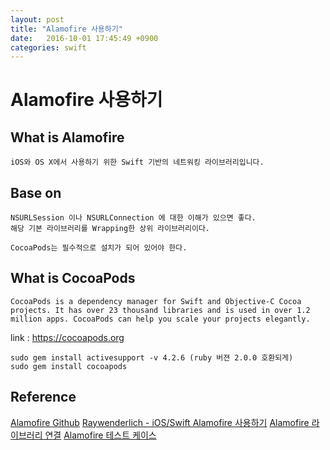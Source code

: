 ```yaml
---
layout: post
title: "Alamofire 사용하기"
date:   2016-10-01 17:45:49 +0900
categories: swift 
---
```


# Alamofire 사용하기 

## What is Alamofire
```
iOS와 OS X에서 사용하기 위한 Swift 기반의 네트워킹 라이브러리입니다.
```

## Base on
```
NSURLSession 이나 NSURLConnection 에 대한 이해가 있으면 좋다.
해당 기본 라이브러리를 Wrapping한 상위 라이브러리이다.

CocoaPods는 필수적으로 설치가 되어 있어야 한다.
```
## What is CocoaPods
```
CocoaPods is a dependency manager for Swift and Objective-C Cocoa projects. It has over 23 thousand libraries and is used in over 1.2 million apps. CocoaPods can help you scale your projects elegantly.
```

link : https://cocoapods.org
```
sudo gem install activesupport -v 4.2.6 (ruby 버젼 2.0.0 호환되게)
sudo gem install cocoapods
```

## Reference
[Alamofire Github](https://github.com/Alamofire/Alamofire)
[Raywenderlich - iOS/Swift Alamofire 사용하기](http://rhammer.tistory.com/115)
[Alamofire 라이브러리 연결](https://outofbedlam.github.io/swift/2016/02/04/Alamofire/)
[Alamofire 테스트 케이스](http://stackoverflow.com/questions/39894064/how-to-write-unit-test-for-alamofire-request-function)